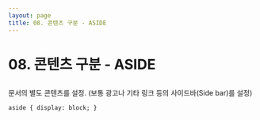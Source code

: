 ```yaml
---
layout: page
title: 08. 콘텐츠 구분 - ASIDE
---
```


# 08. 콘텐츠 구분 - ASIDE

## <aside>
문서의 별도 콘텐츠를 설정.
(보통 광고나 기타 링크 등의 사이드바(Side bar)를 설정)

```
aside { display: block; }
```

